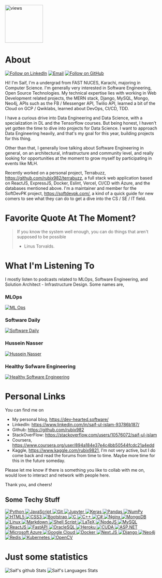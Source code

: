 <a href="https://github.com/rubix982"><img alt="views" title="Github views" src="https://komarev.com/ghpvc/?username=rubix982&style=flat-square" width="125"/></a>

<h1 align="left">About</h1>
<p align="left">
  <a href="https://www.linkedin.com/in/saif-ul-islam-93786b187/"><img title="Follow on LinkedIn" src="https://img.shields.io/badge/LinkedIn-0077B5?style=for-the-badge&logo=linkedin&logoColor=white"/></a>
  <a href="mailto:saifulilsma84210@gmail.com"><img title="Email" src="https://img.shields.io/badge/Gmail-D14836?style=for-the-badge&logo=gmail&logoColor=white"/></a>
  <a href="https://github.com/rubix982"><img title="Follow on GitHub" src="https://img.shields.io/badge/GitHub-100000?style=for-the-badge&logo=github&logoColor=white"/></a>
</p>

Hi! I'm Saif, I'm a undergrad from FAST NUCES, Karachi, majoring in Computer Science. I'm generally very interested in Software Engineering, Open Source Technologies. My technical expertise lies with working in Web Development related projects, the MERN stack, Django, MySQL, Mongo, Neo4j, APIs such as the FB / Messenger API, Twilio API, learned a bit of the Cloud on GCP / Qwiklabs, learned about DevOps, CI/CD, TDD. 

I have a curious drive into Data Engineering and Data Science, with a specialization in DL and the Tensorflow courses. But being honest, I haven't yet gotten the time to dive into projects for Data Science. I want to approach Data Engineering heavily, and that's my goal for this year, building projects for this thing.

Other than that, I generally love talking about Software Engineering in general, on an architectural, infrastructure and community level, and really looking for opportunities at the moment to grow myself by participating in events like MLH.

Recently worked on a personal project, Terrabuzz, https://github.com/rubix982/terrabuzz, a full stack web application based on ReactJS, ExpressJS, Docker, Eslint, Vercel, CI/CD with Azure, and the databases mentioned above. I'm a maintainer and member for the SoftDevPK project, https://softdevpk.com/, a kind of a quick guide for new comers to see what they can do to get a dive into the CS / SE / IT field.

<h1 align='left'>Favorite Quote At The Moment?</h1>

> If you know the system well enough, you can do things 
> that aren't supposed to be possible
> - Linus Torvalds.

<h1 align="left">What I'm Listening To</h1>

I mostly listen to podcasts related to MLOps, Software Engineering, and Solution Architect - Infrastructure Design. Some names are,

### MLOps
<a href="https://podcasts.google.com/feed/aHR0cHM6Ly9mZWVkcy5tZWdhcGhvbmUuZm0vU0VENDg0Mzk4MTQwMQ?sa=X&ved=2ahUKEwjGpIWC3qTuAhUNwIUKHb35DiAQ9sEGegQIARAW">
<img alt="ML Ops" src="https://encrypted-tbn0.gstatic.com/images?q=tbn:ANd9GcRr34pF8yatG2okafwNcNuTr4iTiLI_nsz_w-qNHvcCMGEixt3m"/></a>

### Software Daily
<a href="https://podcasts.google.com/feed/aHR0cHM6Ly9mZWVkcy5tZWdhcGhvbmUuZm0vU0VENDg0Mzk4MTQwMQ?sa=X&ved=2ahUKEwjGpIWC3qTuAhUNwIUKHb35DiAQ9sEGegQIARAW">
<img alt="Software Daily" src="https://encrypted-tbn2.gstatic.com/images?q=tbn:ANd9GcRXZ_Kpfw4I5I0cWxroJ-U4S9xTqNY8JNxLjOKh4_LOJ9-3taA"/>
</a>

### Hussein Nasser
<a href="https://www.youtube.com/user/GISIGeometry">
<img alt="Hussein Nasser" src="https://encrypted-tbn3.gstatic.com/images?q=tbn:ANd9GcTsmIuMvyrwcNVQFeNpXi4zltwaFMAfi-7Wy1GptvcDhBbqOZiB"/>
</a>

### Healthy Sofware Engineering
<a href="https://www.youtube.com/channel/UCfe_znKY1ukrqlGActlFmaQ">
<img alt="Healthy Software Engineering" src="https://yt3.ggpht.com/ytc/AAUvwniN_rrNoHmuHwTrXYOglDQoUiswrhISeUCDgnsuBA=s88-c-k-c0x00ffffff-no-rj"/>
</a>

<h1 align="left">Personal Links</h1>

You can find me on 
- My personal blog, https://dev-hearted.software/
- LinkedIn: https://www.linkedin.com/in/saif-ul-islam-93786b187/
- Github: https://github.com/rubix982
- StackOverFlow: https://stackoverflow.com/users/10576072/saif-ul-islam
- Coursera, https://www.coursera.org/user/894a184e37e4c4bb50544fcdc21a4edd
- Kaggle, https://www.kaggle.com/rubix9821, I'm not very active, but I do come back and read the forums from time to time. Maybe more time for this in the future someday.

Please let me know if there is something you like to collab with me on, would love to interact and network with people here. 

Thank you, and cheers!

## Some Techy Stuff

<p align="left">
 <a href="#">
<img alt="Python" src="https://img.shields.io/badge/python%20-%2314354C.svg?&style=for-the-badge&logo=python&logoColor=white"/>
<img alt="JavaScript" src="https://img.shields.io/badge/javascript%20-%23323330.svg?&style=for-the-badge&logo=javascript&logoColor=%23F7DF1E"/>
<img alt="Git" src="https://img.shields.io/badge/git%20-%23F05033.svg?&style=for-the-badge&logo=git&logoColor=white"/>
<img alt="Jupyter" src="https://img.shields.io/badge/Jupyter%20-%23F37626.svg?&style=for-the-badge&logo=Jupyter&logoColor=white" />
<img alt="Keras" src="https://img.shields.io/badge/Keras%20-%23D00000.svg?&style=for-the-badge&logo=Keras&logoColor=white"/>
<img alt="Pandas" src="https://img.shields.io/badge/pandas%20-%23150458.svg?&style=for-the-badge&logo=pandas&logoColor=white" />
<img alt="NumPy" src="https://img.shields.io/badge/numpy%20-%23013243.svg?&style=for-the-badge&logo=numpy&logoColor=white" />
<img alt="HTML5" src="https://img.shields.io/badge/html5%20-%23E34F26.svg?&style=for-the-badge&logo=html5&logoColor=white"/>
<img alt="CSS3" src="https://img.shields.io/badge/css3%20-%231572B6.svg?&style=for-the-badge&logo=css3&logoColor=white"/>
<img alt="Bootstrap" src="https://img.shields.io/badge/bootstrap%20-%23563D7C.svg?&style=for-the-badge&logo=bootstrap&logoColor=white"/>
<img alt="C" src="https://img.shields.io/badge/c%20-%2300599C.svg?&style=for-the-badge&logo=c&logoColor=white"/>
<img alt="C++" src="https://img.shields.io/badge/c++%20-%2300599C.svg?&style=for-the-badge&logo=c%2B%2B&ogoColor=white"/>
<img alt="C#" src="https://img.shields.io/badge/c%23%20-%23239120.svg?&style=for-the-badge&logo=c-sharp&logoColor=white"/>
<img alt="Nginx" src="https://img.shields.io/badge/nginx%20-%23009639.svg?&style=for-the-badge&logo=nginx&logoColor=white"/>
<img alt="MongoDB" src ="https://img.shields.io/badge/MongoDB-%234ea94b.svg?&style=for-the-badge&logo=mongodb&logoColor=white"/>
<img alt="Linux" src="https://img.shields.io/badge/Ubuntu-E95420?style=for-the-badge&logo=ubuntu&logoColor=white" />
<img alt="Markdown" src="https://img.shields.io/badge/markdown-%23000000.svg?&style=for-the-badge&logo=markdown&logoColor=white"/>
<img alt="Shell Script" src="https://img.shields.io/badge/shell_script%20-%23121011.svg?&style=for-the-badge&logo=gnu-bash&logoColor=white"/>
<img alt="LaTeX" src="https://img.shields.io/badge/latex%20-%23008080.svg?&style=for-the-badge&logo=latex&logoColor=white"/>
<img alt="NodeJS" src="https://img.shields.io/badge/Nodejs-Nodejs?style=for-the-badge&logo=node.js&color=303030"/>
<img alt='MySQL' src="https://img.shields.io/badge/SQL-MySQL?style=for-the-badge&logo=mysql&color=F29111"/>
<img alt='ReactJS' src="https://img.shields.io/badge/ReactJS-ReactJS?style=for-the-badge&logo=react&color=303030"/>   
<img alt='FastAPI' src="https://img.shields.io/badge/FastAPI-FastAPI?style=for-the-badge&logo=fastapi&color=18191a"/>
<img alt='OracleSQL' src="https://img.shields.io/badge/OracleSQL-OracleSQL?style=for-the-badge&logo=oracle&color=F80000"/>
<img alt='Heroku' src="https://img.shields.io/badge/Heroku-Heroku?style=for-the-badge&logo=heroku&color=430098"/>
<img alt='CUDA' src="https://img.shields.io/badge/CUDA-CUDA?style=for-the-badge&logo=NVIDIA&color=1A1918"/>
<img alt='ASP.NET' src="https://img.shields.io/badge/ASPNET-ASPNET?style=for-the-badge&logo=.net&color=5C2D91"/>
<img alt='Microsoft Azure' src="https://img.shields.io/badge/Microsoft%20Azure-Microsoft%20Azure?style=for-the-badge&logo=microsoft%20azure&color=303030"/>
<img alt='Google Cloud' src="https://img.shields.io/badge/Google%20Cloud-Google%20Cloud?style=for-the-badge&logo=google%20cloud&color=242526"/>
<img alt='Docker' src="https://img.shields.io/badge/Docker-Docker?style=for-the-badge&logo=docker&color=18191a"/>
<img alt='Next.JS' src="https://img.shields.io/badge/NextJS-NextJS?style=for-the-badge&logo=next.js&color=000000"/>
<img alt="Django" src="https://img.shields.io/badge/Django-Django?style=for-the-badge&logo=django&color=092E20"/>
<img alt="Neo4j" src="https://img.shields.io/badge/Neo4j-Neo4j?style=for-the-badge&logo=neo4j&color=63b443"/>
<img alt="Redis" src="https://img.shields.io/badge/Redis-Redis?style=for-the-badge&logo=redis&color=1a191b"/>
<img alt="Kubernetes" src="https://img.shields.io/badge/Kubernetes-Kubernetes?style=for-the-badge&logo=kubernetes&logoColor=fff&color=326CE5"/>
<img alt="OpenCV" src="https://img.shields.io/badge/OpenCV-OpenCV?style=for-the-badge&logo=opencv&logoColor=fff&color=5C3EE8"/>
 </a>
</p>

<h1 align="left">Just some statistics</h1>

![Saif's github Stats](https://github-readme-stats.vercel.app/api?username=Rubix982)
![Saif's Languages Stats](https://github-readme-stats.vercel.app/api/top-langs/?username=Rubix982&hide_langs_below=1&layout=compact)

